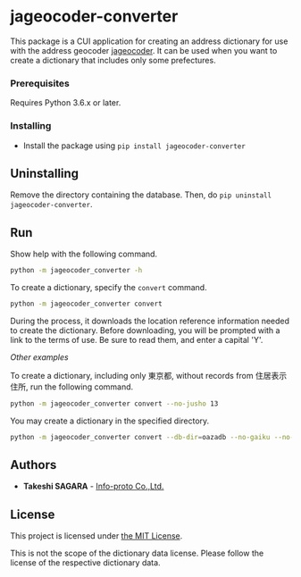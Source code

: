 # jageocoder-converter

This package is a CUI application for creating an address dictionary for use with the address geocoder [jageocoder](https://github.com/t-sagara/jageocoder).
It can be used when you want to create a dictionary that includes only some prefectures.

### Prerequisites

Requires Python 3.6.x or later.

### Installing

- Install the package using `pip install jageocoder-converter`

## Uninstalling

Remove the directory containing the database.
Then, do `pip uninstall jageocoder-converter`.

## Run

Show help with the following command.

```sh
python -m jageocoder_converter -h
``` 

To create a dictionary, specify the `convert` command.

```sh
python -m jageocoder_converter convert
```

During the process, it downloads the location reference information
needed to create the dictionary. Before downloading, you will be prompted
with a link to the terms of use. Be sure to read them,
and enter a capital 'Y'.

*Other examples*

To create a dictionary, including only 東京都,
without records from 住居表示住所, run the following command.

```sh
python -m jageocoder_converter convert --no-jusho 13
```

You may create a dictionary in the specified directory.

```sh
python -m jageocoder_converter convert --db-dir=oazadb --no-gaiku --no-jusho
```

## Authors

* **Takeshi SAGARA** - [Info-proto Co.,Ltd.](https://www.info-proto.com/)

## License

This project is licensed under [the MIT License](https://opensource.org/licenses/mit-license.php).

This is not the scope of the dictionary data license. Please follow the license of the respective dictionary data.
